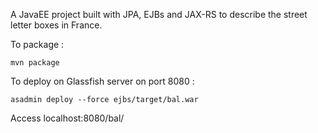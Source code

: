 A JavaEE project built with JPA, EJBs and JAX-RS to describe
the street letter boxes in France.

To package :
	
	mvn package

To deploy on Glassfish server on port 8080 :

	asadmin deploy --force ejbs/target/bal.war

Access localhost:8080/bal/